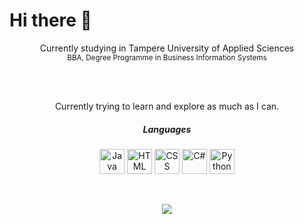 # Hi there 🔮


<p align="center">Currently studying in Tampere University of Applied Sciences<br>
<sub>BBA, Degree Programme in Business Information Systems</sub></p>
<br>
<br>

<p align="center">Currently trying to learn and explore as much as I can. <br>
  
<h5 align="center">Languages</h5>
 
<p align= "middle">
 <img alt="Java" width="40px" src="https://cdn.jsdelivr.net/gh/devicons/devicon/icons/java/java-original.svg" style="max-width: 100%;">
 <img alt="HTML" width="40px" src="https://cdn.jsdelivr.net/gh/devicons/devicon/icons/html5/html5-plain.svg" style="max-width: 100%;">
 <img alt="CSS" width="40px" src="https://cdn.jsdelivr.net/gh/devicons/devicon/icons/css3/css3-plain.svg" style="max-width: 100%;">
 <img alt="C#" width="40px" src="https://cdn.jsdelivr.net/gh/devicons/devicon/icons/csharp/csharp-plain.svg" style="max-width: 100%;">
 <img alt="Python" width="40px" src="https://cdn.jsdelivr.net/gh/devicons/devicon/icons/python/python-plain.svg" style="max-width: 100%;">
 </p>
<br>
<p align="middle"><img align="center" src="https://github-readme-stats.vercel.app/api?username=Noorae&amp;show_icons=true&amp;count_private=true&amp;theme=material-palenight" style="max-width: 100%;">
  
</p>


